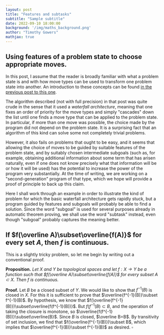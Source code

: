 ```yaml
---
layout: post
title: "Features and subtasks"
subtitle: "Sample subtitle"
date: 2022-09-10 18:00:00
background: '/img/maths_background.png'
author: "Timothy Gowers"
mathjax: true
---
```


## Using features of a problem state to choose appropriate moves.

In this post, I assume that the reader is broadly familiar with what a problem state is and with how move types can be used to transform one problem state into another. An introduction to these concepts can be found <a href="https://wtgowers.github.io/human-style-atp/2022/09/09/basicalgorithm.html">in the previous post to this one</a>.

The algorithm described (not with full precision) in that post was quite crude in the sense that it used a _waterfall architecture_, meaning that one fixes an order of priority for the move types and simply "cascades" down the list until one finds a move type that can be applied to the problem state. In particular, if more than one move was possible, the choice made by the program did not depend on the problem state. It is a surprising fact that an algorithm of this kind can solve some not completely trivial problems. 

However, it also fails on problems that ought to be easy, and it seems that allowing the choice of moves to be guided by suitable features of the problem state, and by suitably chosen intermediate subgoals (such as, for example, obtaining additional information about some term that has arisen naturally, even if one does not know precisely what that information will be or how it will be used) has the potential to increase the power of the program very substantially. At the time of writing, we are working on a "second-generation" program of that type, which we hope will provide a proof of principle to back up this claim. 

Here I shall work through an example in order to illustrate the kind of problem for which the basic waterfall architecture gets rapidly stuck, but a program guided by features and subgoals will probably be able to find a solution. Since the word "subgoal" is used for several purposes already in automatic theorem proving, we shall use the word "subtask" instead, even though "subgoal" probably captures the meaning better.

## If $f(\overline A)\subset\overline{f(A)}$ for every set $A$, then $f$ is continuous.

This is a slightly tricky problem, so let me begin by writing out a conventional proof.

**Proposition.** *Let $X$ and $Y$ be topological spaces and let $f:X\to Y$ be a function such that $f(\overline A)\subset\overline{f(A)}$ for every subset $A\subset X$. Then $f$ is continuous.*

**Proof.** Let $B$ be a closed subset of $Y$. We would like to show that $f^{-1}(B)$ is closed in $X$. For this it is sufficient to prove that $\overline{f^{-1}(B)}\subset f^{-1}(B)$. By hypothesis, we know that $f(\overline{f^{-1}(B)})\subset\overline{f(f^{-1}(B))}$. But $f(f^{-1}(B)\subset B$, and the operation of taking the closure is monotone, so $\overline{f(f^{-1}(B))}\subset\overline{B}$. Since $B$ is closed, $\overline B=B$. By transitivity of set inclusion, we find that $f(\overline{f^{-1}(B)})\subset B$, which implies that $\overline{f^{-1}(B)}\subset f^{-1}(B)$ as desired. $\square$

